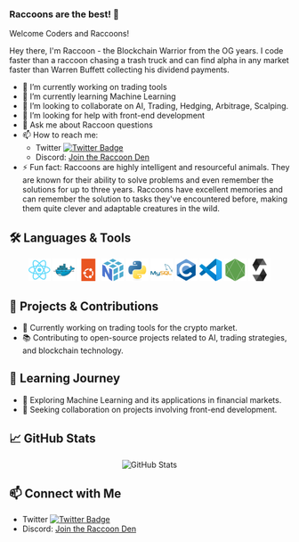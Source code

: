 ### Raccoons are the best! 👋

Welcome Coders and Raccoons!

Hey there, I'm Raccoon - the Blockchain Warrior from the OG years. I code faster than a raccoon chasing a trash truck and can find alpha in any market faster than Warren Buffett collecting his dividend payments.

- 🔭 I’m currently working on trading tools
- 🌱 I’m currently learning Machine Learning
- 👯 I’m looking to collaborate on AI, Trading, Hedging, Arbitrage, Scalping.
- 🤔 I’m looking for help with front-end development
- 💬 Ask me about Raccoon questions
- 📫 How to reach me:
  - Twitter [![Twitter Badge](https://img.shields.io/twitter/follow/DaCryptoRaccoon?style=social)](https://twitter.com/DaCryptoRaccoon)
  - Discord: [Join the Raccoon Den](https://discord.gg/9qVYajHsd2)
- ⚡ Fun fact: Raccoons are highly intelligent and resourceful animals. They are known for their ability to solve problems and even remember the solutions for up to three years. Raccoons have excellent memories and can remember the solution to tasks they've encountered before, making them quite clever and adaptable creatures in the wild.

## 🛠️ Languages & Tools

<p align="center">
  <img src="https://raw.githubusercontent.com/devicons/devicon/master/icons/react/react-original.svg" alt="React" width="40" height="40"/>
  <img src="https://raw.githubusercontent.com/devicons/devicon/master/icons/docker/docker-original.svg" alt="Docker" width="40" height="40"/>
  <img src="https://raw.githubusercontent.com/devicons/devicon/master/icons/ubuntu/ubuntu-plain.svg" alt="Ubuntu" width="40" height="40"/>
  <img src="https://raw.githubusercontent.com/devicons/devicon/master/icons/numpy/numpy-original.svg" alt="NumPy" width="40" height="40"/>
  <img src="https://raw.githubusercontent.com/devicons/devicon/master/icons/python/python-original.svg" alt="Python" width="40" height="40"/>
  <img src="https://raw.githubusercontent.com/devicons/devicon/master/icons/mysql/mysql-original-wordmark.svg" alt="MySQL" width="40" height="40"/>
  <img src="https://raw.githubusercontent.com/devicons/devicon/master/icons/c/c-original.svg" alt="C" width="40" height="40"/>
  <img src="https://raw.githubusercontent.com/devicons/devicon/master/icons/vscode/vscode-original.svg" alt="VSCode" width="40" height="40"/>
  <img src="https://raw.githubusercontent.com/devicons/devicon/master/icons/nodejs/nodejs-plain.svg" alt="Node.js" width="40" height="40"/>
  <img src="https://raw.githubusercontent.com/devicons/devicon/master/icons/solidity/solidity-original.svg" alt="Solidity" width="40" height="40"/>
</p>

## 🔧 Projects & Contributions

- 🚀 Currently working on trading tools for the crypto market.
- 📚 Contributing to open-source projects related to AI, trading strategies, and blockchain technology.

## 🌱 Learning Journey

- 🤖 Exploring Machine Learning and its applications in financial markets.
- 🚧 Seeking collaboration on projects involving front-end development.

## 📈 GitHub Stats

<p align="center">
  <img src="https://github-readme-stats.vercel.app/api?username=DaCryptoRaccoon&show_icons=true&hide_border=true" alt="GitHub Stats"/>
</p>

## 📫 Connect with Me

- Twitter [![Twitter Badge](https://img.shields.io/twitter/follow/DaCryptoRaccoon?style=social)](https://twitter.com/DaCryptoRaccoon)
- Discord: [Join the Raccoon Den](https://discord.gg/9qVYajHsd2)
